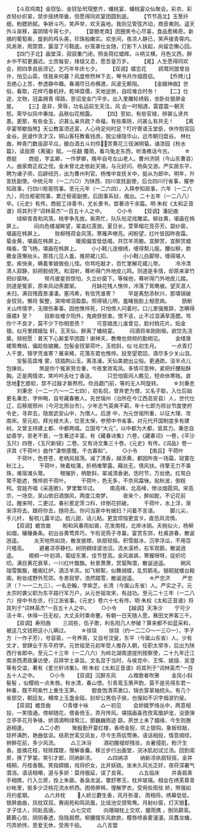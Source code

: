 <!-- { "loadSidebar": true } -->
　　【斗双鸡南】金钗坠、金钗坠玳瑁整齐，蟠桃宴、蟠桃宴众仙聚会。彩衣、彩衣轻纱织翠，禁步摇绣带垂，但愿得同欢宴团圆到底。
　　【节节高北】玉葱纤细，粉腮娇腻。争妍斗巧，笑声举，欢天喜地。我则见管弦齐动，商音夷则。遥天外斗渐移，喜阴晴今宵七夕。
　　【耍鲍老南】团圈笑令心尽喜，食品愈稀奇。新摘的葡萄紫，旋剥的鸡头美，珍珠般嫩实。欢坐间，夜凉人静已，笑声接青霄内。风淅淅，雨霏霏，露湿了弓鞋底。纱笼罩仕女随，灯影下人扶起，尚留恋懒心回。
　　【四门子北】画堂深，寂寂重门闭，照金荷红蜡辉。斗柄又横，月色又西，醉乡中不知更漏迟。士庶每安，烽燧又息，愿吾皇万岁。
　　【尾】人生愿得同欢会，把四季良辰须记，乞巧年年庆七夕。
　　【双调】蝶恋花
　　鸥鹭同盟曾自许，怕见山英，怪我来何暮？风度修然林下去，琴书共作烟霞侣。
　　【乔牌儿】去绝心上苦，参透静中趣。春潮尽日舟横渡，风波无赖阻。
　　【金娥神曲】世俗，看取，花样巧番机杼。乾坤腐儒，天地逆旅，自叹难合时务！
　　【二】仕途，文物，冠盖拥青  得路，恩诏宠金门平步。出入里雕轮绣毂，坐卧处银屏金屋。
　　【三】是非，荣辱，功名运前生天注。风  会一时相遇，雷霆震一朝天怒。荣华似风中秉烛，品秩似花梢露。
　　【四】至如，有些官禄，辨甚么贤共愚。更那，有些金玉，识甚么亲共疏？命福，有些乘除，问甚么有共无！
　　【离亭宴带歇指煞】天公教富须还富，人心待足何时足？叮咛寄语玉堂臣，休作抱官囚金谷。民谩作贪才汉，铜山客枉教看钱虏。脱尘缘隐华山，远市朝归盘谷。  林杜曲，种青门数亩邵平瓜，酿白酒五斗刘伶，赏黄花三径渊明菊。诵漆园《秋水篇》，读屈原《离骚》赋。一任翻  覆雨，看乌兔走东西，听渔樵话今古。
　　☆商挺
　　商挺，字孟卿，一作梦卿，晚年自号左山老人。曹州济阴（今山东曹县）人。曲家商正叔之侄。金未曾北走依赵天锡，与元好问、杨奂交游。严实居东平，聘为诸子师，后辟经历，出为曹州判官。杨惟中宣抚关中，挺从为郎中。明年，升宣抚副使。中统元年（一二六○）为陕西、四川宣抚副使，后佥四川行省事，擢参知政事，行四川枢密院事。至元元年（一二六四），入拜参知政事，六年（一二六九），同佥枢密院事，累迁枢密副使。后因事系狱，俄出。二十五年（一二八八）卒。《元史》有传。商挺工诗善书，尤长隶书，尝著诗千余篇。明·朱权《太和正音谱》将其列于“词林英杰”一百五十人之中。
　　○小令
　　【双调】潘妃曲
　　绿柳青青和风荡，桃李争先放。紫燕忙，队队衔泥戏雕梁。柳丝黄，堪画在帏屏上。
　　闷向危楼凝眸望，翠盖红莲放。夏日长，萱草榴花竞芬芳。碧纱窗，堪画在帏屏上。
　　败柳残荷金风荡，寒雁声嘹亮。闲盼望，红叶皆因昨夜霜。菊金黄，堪画在帏屏上。
　　暖阁偏宜低低唱，共饮羊羔酿。宜醉赏，宜醉赏蜡梅香。雪飞杨，堪画在帏屏上。
　　小小鞋儿连根绣，缠得帮儿瘦。腰似柳，款撒金莲懒抬头。那孩儿见人羞，推把裙儿扣。
　　小小鞋儿白脚带，缠得堪人爱。疾快来，瞒着爹娘做些儿怪。你骂吃敲才，百忙里解花裙儿带。
　　冷冷清清人寂静，斜把鲛绡凭。和泪听，蓦听得门外地皮儿鸣。则道是多情，却原来翠竹把纱窗映。
　　带月披星担惊怕，久立纱窗下。等候他，蓦听得门外地皮儿踏。则道是冤家，原来风动荼蘼架。
　　月缺花残人憔悴，冷落了鸳鸯被。望天涯人未归，满目残霞景凄凄。塞鸿希，有信凭谁寄？
　　早是离愁添秋兴，那堪镜破金钗另。懒将  鬓整，哭啼啼泪盈盈。照得镜儿明，羞睹我脸上相思病。
　　肠断关山传情字，无限伤春事。因他憔悴死，只怕傍人问着时。口儿里强推辞，怎瞒得唐裙衤至？
　　目断妆楼夕阳外，鬼病恹恹害。恨不该，止不过泪满旱莲腮。骂你个不良才，莫不少下你相思债？
　　可意娘庞儿谁曾见，脸衬桃花片。贴金钿，似月里嫦娥坠  轩。玉天仙，醉离了蟠桃宴。
　　闷酒将来刚刚咽，欲饮先浇奠。频祝愿：普天下心厮爱早团圆！谢神天，教俺也频频的勤相见。
　　金缕唐裙鸳鸯结，偏趁些娘撇。包髻金钗翠荷叶，玉梳斜，似  吐初生月。
　　一点青灯人千里，锦字凭谁寄？雁来稀，花落东君也憔悴。投至望君回，滴尽多少关山泪。
　　宝髻高盘堆  雾，钗插荆山玉。离洛浦，天仙美貌出尘俗。更通疏，没半点儿包弹处。
　　煞是你个冤家劳合重，今夜里效鸾凤。多情可意种，紧把纤腰贴酥胸。正是两情浓，笑吟吟舌吐丁香送。
　　只恐怕窗间人瞧见，短命休寒贱。直恁地乞膝软，禁不过敲才厮熬煎。你且觑门前，等的无人呵旋转。
　　☆刘秉忠
　　刘秉忠（一二一六～一二七四），初名侃，曾弃吏为僧，又名子聪，入仕后始更名秉忠，字仲晦，自号藏春散人。先世瑞州（治所在今江西高安县）人，世代仕辽，后移居邢州（今河北邢台市）。少年志气英爽不羁，年十七即为邢台节度使府令史，寻弃去，隐居武安山中，为僧人。后游  中，为元世祖所重，以征大理、攻南宋。至元初，拜光禄大夫，位至太保，参预中书省事，对元代开国制度多有建树。又曾主持建上都、中都两城。立国号“大元”，以中都为大都，皆其力。秉忠自幼善学，至老不衰，一生著述丰富，有《藏春诗集》六卷，《藏春词》一卷，《平沙玉尺》四卷，《玉尺新镜》二卷。又有诗文集三十卷。《元史》有传。《词品》卷一评其《干荷叶》曲作“凄恻感慨，千古寡和”。
　　○小令
　　【南吕】干荷叶
　　干荷叶，色苍苍，老柄风摇荡。减了清香，越添黄。都因昨夜一场霜，寂寞在秋江上。
　　干荷叶，映着枯蒲，折柄难擎露。藉丝无，倩风扶。待擎无力不乘珠，难宿滩头鹭。
　　根摧折，柄欹斜，翠减清香谢。恁时节，万丝绝。红鸳白鹭不能遮，憔悴损干荷叶。
　　干荷叶，色无多，不奈风霜锉。贴秋波，倒枝柯。宫娃齐唱《采莲歌》，梦里繁华过。
　　南高峰，北高峰，惨淡烟霞洞。宋高宗，一场空。吴山依旧酒旗风，两度江南梦。
　　夜来个，醉如酡，不记花前过。醒来呵，二更过。春衫惹定茨コ科，绊倒花抓破。
　　干荷叶，水上浮，渐渐浮将去。跟将你去，随将去。你问当家中有媳妇？问着不言语。
　　脚儿尖，手儿纤，  髻梳儿露半边。脸儿甜，话儿粘。更宜烦恼更宜タ，直恁风流倩。
　　【双调】蟾宫曲
　　盼和风春雨如膏，花发南枝，北岸冰销。夭桃似火，杨柳如烟，穰穰桑条。初出谷黄莺弄巧，乍衔泥燕子寻巢。宴赏东郊，杜甫游春，散诞逍遥。
　　炎天地热如烧，散发披襟，纨扇轻摇。积雪敲冰，沉李浮瓜，不用百尺楼高。
　　避暑凉亭静扫，树阴稠绿波池沼。流水溪桥，右军观鹅，散诞逍遥。
　　梧桐一叶初凋，菊绽东篱，佳节登高。金风飒飒，寒雁呀呀，促织叨叨。满目黄花衰草，一川红叶飘飘。秋景萧萧，赏菊陶潜，散诞逍遥。
　　朔风瑞雪飘飘，暖阁红炉，酒泛羊羔。如飞柳絮，似舞胡蝶，乱剪鹅毛。银砌就楼台殿阁，粉妆成野外荒郊。冬景寂寥，浩然踏雪，散诞逍遥。
　　☆严忠济
　　严忠济（？～一二九三），一名忠翰，字紫芝。长清（今属山东省）人。严实之子。元太宗时袭父职为东平路行军万户。从元世祖攻宋，有战功。至元二十三年（一二八六）授中书左丞，行江浙省事。《元史》卷六十七有传。明·朱权《太和正音谱》将其列于“词林英杰”一百五十人之中。
　　○小令
　　【越调】天净沙
　　宁可少活十年，休得一日无权，大丈夫时乘命蹇。有朝一日天随人愿，赛田文养客三千。
　　【双调】寿阳曲
　　三闾些，伍子歌，利名阳几人参破？算来都不如蓝采和，被这几文钱把这小儿瞒过。
　　☆徐琰
　　徐琰（约一二二○～一三○一），字子方（一作子芳），号容斋，一号养斋，又自号汶叟，东平（今属山东省）人。少有文才，曾肆业于东平府学。元世祖至元初年受人推存入朝，任职太常寺，后出为陕西行省郎中。至元二十三年（一二八六）为岭北湖南道提刑按察使，二十九年迁江南浙西肃政廉访使，召拜学士承旨。文名显于当时，与侯克中、王恽、姚燧、吴澄等有交谊，著有《爱兰轩诗集》。明·朱权《太和正音谱》将其列于“词林英杰”一百五十人之中。
　　○小令
　　【双调】沉醉东风
　　△赠歌者吹箫
　　金凤小斜髻髻  ，似樱桃一点朱唇。秋水清，春山恨。引青鸾玉箫声韵，莫不是另得东君一种春，既不呵紫竹上重生玉笋。
　　御食饱清茶漱口，锦衣穿翠袖梳头。有几个省部交，朝廷友。樽席上玉盏金瓯，封却公男伯子侯，也强如不识字烟波钓叟。
　　【双调】蟾宫曲
　　○青楼十咏
　　△一初见
　　会娇娥罗绮丛中，两意相投，一笑情通。傍柳随花，偎香倚玉，弄月抟风。堪描画喜孜孜鸾凰妒宠，没褒弹立亭亭花月争锋。娇滴滴鸭绿鸳江，颤巍巍雨迹  踪。夙世上未了姻缘，今生则邂逅相逢。
　　△二小酌
　　聚殷勤开宴红楼，香喷金猊，帘上银钩。象板轻敲，琼杯满酌，艳曲低讴。结夙世鸾交凤友，尽今生燕侣莺俦。语话相投，情意绸缪。拚醉花前，多少风流。
　　△三沐浴
　　酒初醒褪却残妆，炎暑侵肌，粉汗生香。旋摘花枝，轻除蹀躞，慢解香囊。移兰步行出画堂，浣冰肌初试兰汤。回到闺房，换了罗裳。笑引才郎，同纳新凉。
　　△四纳凉
　　纳新凉纨扇轻摇，金井梧桐，丹桂香飘。笑指嫦娥，戏将织女，比并妖娆。坐未久风光正好，夜将深暑气潜消。语话相嘲，道与多娇：莫待俄延，误了良宵。
　　△五临床
　　并香肩素手相携，行入兰房，拴上朱扉。香袅龙涎，簟舒寒玉，枕并玻璃。相会在绣芙蓉青纱帐里，抵多少泛桃花流水桥西。困倚屏帏，慢解罗衣。受用些雨怯  娇，煞强如月约星期。
　　△六并枕
　　人娇兰麝生香，风月弥漫，  雨相将。绣幕低低，银屏曲曲，凤枕双双。赛阆苑和鸣凤凰，比瑶池交颈鸳鸯。月射纱窗，灯灭银。才子佳人，同赴高唐。
　　△七交欢
　　向珊瑚枕上交欢，握雨携  ，倒凤颠鸾。簌簌心惊，阴阴春透，隐隐肩攒。柳腰摆东风款款，樱唇喷香雾漫漫。凤翥龙蟠，巧弄娇抟。恩爱无休，受用千般。
　　△八言盟
